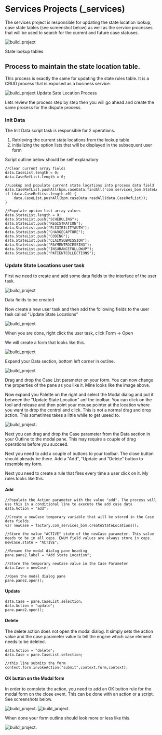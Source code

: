 # Services Projects (_services)

The services project is responsible for updating the state location lookup, case state tables (see screenshot below) as well as the service processes that will be used to search for the current and future case statuses.

 ![build_project](images/buildproject/6.png)
 
 State lookup tables

 ## Process to maintain the state location table. 
 This process is exactly the same for updating the state rules table. It is a CRUD process that is exposed as a business service.  

 ![build_project](images/buildproject/14.png)
 Update Sate Location Process

 Lets review the process step by step then you will go ahead and create the same process for the dispute process.

 ### Init Data
 The Init Data script task is responsible for 2 operations.
 1. Retrieving the current state locations from the lookup table 
 2. initializing the option lists that will be displayed in the subsequent user form

Script outline below should be self explanatory

    //Clear current array fields
    data.CaseList.length = 0;
    data.CaseRefList.length = 0;

    //Lookup and populate current state locations into process data field
    data.CaseRefList.pushAll(bpm.caseData.findAll('com.services_bom.StateLocations',0,20));
    if (data.CaseRefList.length >0) {
        data.CaseList.pushAll(bpm.caseData.readAll(data.CaseRefList));
    }

    //Populate option list array values
    data.StateList.length = 0;
    data.StateList.push("SCHEDULING");
    data.StateList.push("REGISTRATION");
    data.StateList.push("ELIGIBILITYAUTH");
    data.StateList.push("CHARGECAPTURE");
    data.StateList.push("CODING");
    data.StateList.push("CLAIMSUBMISSION");
    data.StateList.push("PAYMENTROCESSING");
    data.StateList.push("INSURANCEFOLLOWUP");
    data.StateList.push("PATIENTCOLLECTIONS");

### Update State Locations user task
First we need to create and add some data fields to the interface of the user task.

 ![build_project](images/buildproject/16.png)
 
 Data fields to be created

Now create a new user task and then add the following fields to the user task called "Update State Locations"

![build_project](images/buildproject/15.png)

When you are done, right click the user task, click Form -> Open

We will create a form that looks like this.

![build_project](images/buildproject/17.png)

Expand your Data section, bottom left corner in outline. 

![build_project](images/buildproject/18.png)

Drag and drop the Case List parameter on your form. You can now change the properties of the pane as you like it. Mine looks like the image above.

Now expand you Palette on the right and select the Modal dialog and put it between the "Update State Location" anf the toolbar. You can click on the tool and release and then point your mouse pointer at the location where you want to drop the control and click. This is not a normal drag and drop action. This sometimes takes a little while to get useed to.

![build_project](images/buildproject/19.png). 

Next you can drag and drop the Case parameter from the Data section in your Outline to the modal pane. This may require a couple of drag operations before you succeed.

Next you need to add a couple of buttons to your toolbar. The close button should already be there. Add a "Add", "Update and "Delete" button to resemble my form.

Next you need to create a rule that fires every time a user click on it. My rules looks like this.

#### Add

    //Populate the Action parameter with the value "add". The process will use this in a conditional line to execute the add case data
    data.Action = "add";

    //Create a newCase temporary variable that will be stored in the Case data fields
    var newCase = factory.com_services_bom.createStateLocations(); 

    //Store the value "ACTIVE" state of the newCase parameter. This value needs to be in all caps. ENUM field values are always store in caps. 
    newCase.state = "ACTIVE";

    //Rename the modal dialog pane heading
    pane.pane2.label = "Add State Location";

    //Store the temporary newCase value in the Case Parameter
    data.Case = newCase;

    //Open the modal dialog pane
    pane.pane2.open();

#### Update

    data.Case = pane.CaseList.selection;
    data.Action = "update";
    pane.pane2.open();  

#### Delete
The delete action does not open the modal dialog. It simply sets the action value and the case parameter value to tell the engine which case element needs to be deleted.

    data.Action = "delete";
    data.Case = pane.CaseList.selection;

    //this line submits the form
    context.form.invokeAction("submit",context.form,context);

#### OK button on the Modal form
In order to complete the action, you need to add an OK button rule for the modal form on the close event. This can be done with an action or a script. See screenshots below.

![build_project](images/buildproject/20.png). 
![build_project](images/buildproject/21.png). 

When done your form outline should look more or less like this.

![build_project](images/buildproject/22.png). 